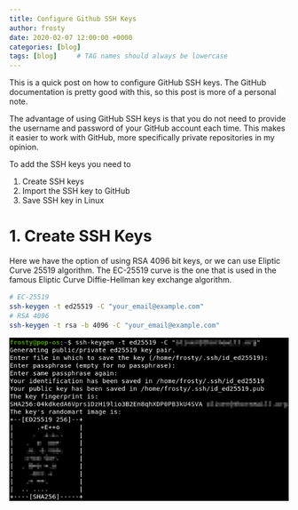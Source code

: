 ```yaml
---
title: Configure Github SSH Keys
author: frosty
date: 2020-02-07 12:00:00 +0000
categories: [blog]
tags: [blog]     # TAG names should always be lowercase
---
```


This is a quick post on how to configure GitHub SSH keys. The GitHub documentation is pretty good with this, so this post is more of a personal note.

The advantage of using GitHub SSH keys is that you do not need to provide the username and password of your GitHub account each time. This makes it easier to work with GitHub, more specifically private repositories in my opinion.

To add the SSH keys you need to

1. Create SSH keys
2. Import the SSH key to GitHub
3. Save SSH key in Linux

# 1. Create SSH Keys

Here we have the option of using RSA 4096 bit keys, or we can use Eliptic Curve 25519 algorithm. The EC-25519 curve is the one that is used in the famous Eliptic Curve Diffie-Hellman key exchange algorithm.

```bash
# EC-25519
ssh-keygen -t ed25519 -C "your_email@example.com"
# RSA 4096
ssh-keygen -t rsa -b 4096 -C "your_email@example.com"
```

![Image](assets\img\blog\github-ssh-keys\1-generate-keys.png)
